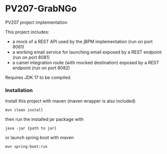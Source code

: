 # PV207-GrabNGo
PV207 project implementation

This project includes:
- a mock of a REST API used by the jBPM implementation (run on port 8081)
- a working email service for launching email exposed by a REST endpoint (run on port 8081)
- a camel integration route (with mocked destination) exposed by a REST endpoint (run on port 8082)

Requires JDK 17 to be compiled.

### Installation
Install this project with maven (maven wrapper is also included)
```
mvn clean install
```
then run the installed jar package with
```
java -jar {path to jar}
```
or launch spring boot with maven
```
mvn spring-boot:run
```